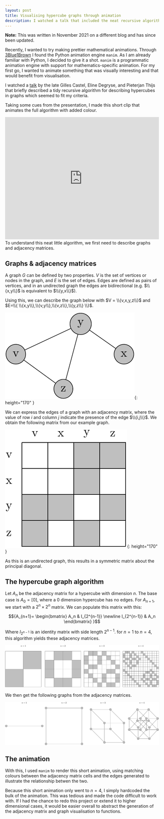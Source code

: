 ```yaml
---
layout: post
title: Visualising hypercube graphs through animation
description: I watched a talk that included the neat recursive algorithm to construct hypercube graphs using adjacency matrices. I'll explain how I made a quick visualisation of this algorithm. 
---
```

**Note:** This was written in November 2021 on a different blog and has since been updated.

Recently, I wanted to try making prettier mathematical animations. Through [3Blue1Brown](https://www.youtube.com/c/3blue1brown) I found the Python animation engine `manim`. As I am already familiar with Python, I decided to give it a shot. `manim` is a programmatic animation engine with support for mathematics-specific animation. For my first go, I wanted to animate something that was visually interesting and that would benefit from visualisation.

I watched a [talk](https://www.youtube.com/watch?v=GDNkDMOxC-I) by the late Gilles Castel, Eline Degryse, and Pieterjan Thijs that briefly described a tidy recursive algorithm for describing hypercubes in graphs which seemed to fit my criteria.

Taking some cues from the presentation, I made this short clip that animates the full algorithm with added colour.

<iframe width="100%" height="400" src="https://www.youtube.com/embed/4Qt7UC-Bds0?vq=hd1080&showinfo=0" title="YouTube video player" frameborder="0" allow="accelerometer; autoplay; clipboard-write; encrypted-media; gyroscope; picture-in-picture; modestbranding" allowfullscreen></iframe>

<br>
To understand this neat little algorithm, we first need to describe graphs and adjacency matrices.

## Graphs & adjacency matrices
A graph $G$ can be defined by two properties. $V$ is the set of vertices or nodes in the graph, and $E$ is the set of edges. Edges are defined as pairs of vertices, and in an undirected graph the edges are bidirectional (e.g. $\\{x,y\\}$ is equivalent to $\\{y,x\\}$).

Using this, we can describe the graph below with $V = \\{v,x,y,z\\}$ and $E=\\{ \\{x,y\\},\\{v,y\\},\\{v,z\\},\\{y,z\\} \\}$.

![A graph with four nodes v,x,y,z. v is connected to y and z, and y is additionally connected to x.](/assets/graph_basic.png){: height="170" }

We can express the edges of a graph with an adjacency matrix, where the value of row $i$ and column $j$ indicate the presence of the edge $\\{i,j\\}$. We obtain the following matrix from our example graph.

![A populated 4 by 4 adjacency matrix with row and column names (v,x,y,z).](/assets/matrix_1.png){: height="170" }

As this is an undirected graph, this results in a symmetric matrix about the principal diagonal.

## The hypercube graph algorithm
Let $A_n$ be the adjacency matrix for a hypercube with dimension $n$. The base case is $A_0=[0]$, where a 0 dimension hypercube has no edges. For $A_{n+1}$, we start with a $2^n \times 2^n$ matrix. We can populate this matrix with this:

$${A_{n+1}= \begin{bmatrix}
A_n & I_{2^{n-1}} \newline
I_{2^{n-1}} & A_n
\end{bmatrix}
}$$

Where $I_{2^{n-1}}$ is an identity matrix with side length $2^{n-1}$. for $n=1$ to $n=4$, this algorithm yields these adjacency matrices.

![Adjacency Matrices from n=1 to n=4](/assets/hypercube_matrix.png)

We then get the following graphs from the adjacency matrices.

![graphs from n=1 to n=4](/assets/graph_shapes.png)

## The animation
With this, I used `manim` to render this short animation, using matching colours between the adjacency matrix cells and the edges generated to illustrate the relationship betwen the two. 

Because this short animation only went to $n=4$, I simply hardcoded the bulk of the animation. This was tedious and made the code difficult to work with. If I had the chance to redo this project or extend it to higher dimensional cases, it would be easier overall to abstract the generation of the adjacency matrix and graph visualisation to functions.

